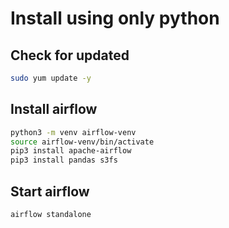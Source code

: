 # Install using only python

## Check for updated

```bash
sudo yum update -y
```

## Install airflow

```bash
python3 -m venv airflow-venv
source airflow-venv/bin/activate
pip3 install apache-airflow
pip3 install pandas s3fs
```

## Start airflow

```bash
airflow standalone
```
